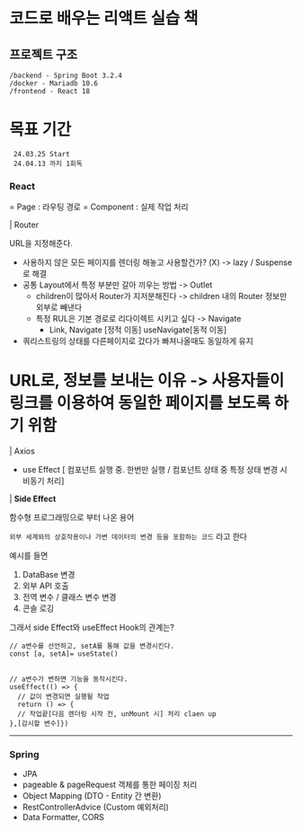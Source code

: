 # 코드로 배우는 리액트 실습 책

## 프로젝트 구조

```
/backend - Spring Boot 3.2.4
/docker - Mariadb 10.6
/frontend - React 18
```

# 목표 기간

```
 24.03.25 Start
 24.04.13 까지 1회독
```

### React

= Page : 라우팅 경로
= Component : 실제 작업 처리

| Router

URL을 지정해준다.

- 사용하지 않은 모든 페이지를 렌더링 해놓고 사용할건가? (X) -> lazy / Suspense 로 해결
- 공통 Layout에서 특정 부분만 갈아 끼우는 방법 -> Outlet
  - children이 많아서 Router가 지저분해진다 -> children 내의 Router 정보만 외부로 빼낸다
  - 특정 RUL은 기본 경로로 리다이렉트 시키고 싶다 -> Navigate
    - Link, Navigate [정적 이동] useNavigate[동적 이동]
- 쿼리스트링의 상태를 다른페이지로 갔다가 빠져나올때도 동일하게 유지

URL로, 정보를 보내는 이유
-> 사용자들이 링크를 이용하여 동일한 페이지를 보도록 하기 위함
===

| Axios

- use Effect
  [ 컴포넌트 실행 중. 한번만 실행 / 컴포넌트 상태 중 특정 상태 변경 시 비동기 처리]

| <b>Side Effect</b>

함수형 프로그래밍으로 부터 나온 용어

`외부 세계와의 상호작용이나 가변 데이터의 변경 등을 포함하는 코드` 라고 한다

예시를 들면

1. DataBase 변경
2. 외부 API 호출
3. 전역 변수 / 클래스 변수 변경
4. 콘솔 로깅

그래서 side Effect와 useEffect Hook의 관계는?

```
// a변수를 선언하고, setA를 통해 값을 변경시킨다.
const [a, setA]= useState()


// a변수가 변하면 기능을 동작시킨다.
useEffect(() => {
  // 값이 변경되면 실행될 작업
  return () => {
  // 작업끝[다음 렌더링 시작 전, unMount 시] 처리 claen up
},[감시할 변수]})

```

---

### Spring

- JPA
- pageable & pageRequest 객체를 통한 페이징 처리
- Object Mapping (DTO - Entity 간 변환)
- RestControllerAdvice (Custom 예외처리)
- Data Formatter, CORS
